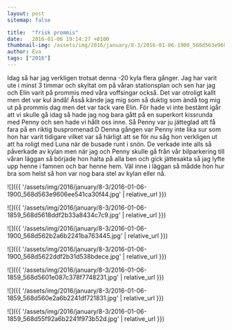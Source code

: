 ```yaml
---
layout: post
sitemap: false

title:  "frisk prommis"
date:   2016-01-06 19:14:27 +0100
thumbnail-img: /assets/img/2016/january/8-3/2016-01-06-1900_568d563e9606ee541ca30f44.jpg
author: Eva
tags: ["2016"]
---
```


Idag så har jag verkligen trotsat denna -20 kyla flera gånger. Jag har varit ute i minst 3 timmar och skyltat om på våran stationsplan och sen har jag och Elin varit på prommis med våra voffsingar också. Det var otroligt kallt men det var kul ändå! Åsså kände jag mig som så duktig som ändå tog mig ut på prommis dag men det var tack vare Elin. För hade vi inte bestämt igår att vi skulle gå idag så hade jag nog bara gått på en superkort kissrunda med Penny och sen hade vi hållt oss inne. Så Penny var ju jätteglad att få fara på en riktig buspromenad:D Denna gången var Penny inte lika sur som hon har varit tidigare vilket var så härligt att se för nu såg hon verkligen ut att ha roligt med Luna när de busade runt i snön. De verkade inte alls så påverkade av kylan men när jag och Penny skulle gå från vår bilparkering till våran läggan så började hon halta på alla ben och gick jättesakta så jag lyfte upp henne i famnen och bar henne hem. Väl inne i läggan så mådde hon hur bra som helst så hon var nog bara stel av kylan eller nå.

![]({{ '/assets/img/2016/january/8-3/2016-01-06-1900_568d563e9606ee541ca30f44.jpg'  | relative_url }})

![]({{ '/assets/img/2016/january/8-3/2016-01-06-1859_568d5618ddf2b33a8434c7c9.jpg'  | relative_url }})

![]({{ '/assets/img/2016/january/8-3/2016-01-06-1900_568d562b2a6b2241ba763445.jpg'  | relative_url }})

![]({{ '/assets/img/2016/january/8-3/2016-01-06-1900_568d5622ddf2b31d538bdece.jpg'  | relative_url }})

![]({{ '/assets/img/2016/january/8-3/2016-01-06-1859_568d5601e087c378f7748231.jpg'  | relative_url }})

![]({{ '/assets/img/2016/january/8-3/2016-01-06-1859_568d560e2a6b2241df721831.jpg'  | relative_url }})

![]({{ '/assets/img/2016/january/8-3/2016-01-06-1859_568d55f92a6b2241f973b52d.jpg'  | relative_url }})

